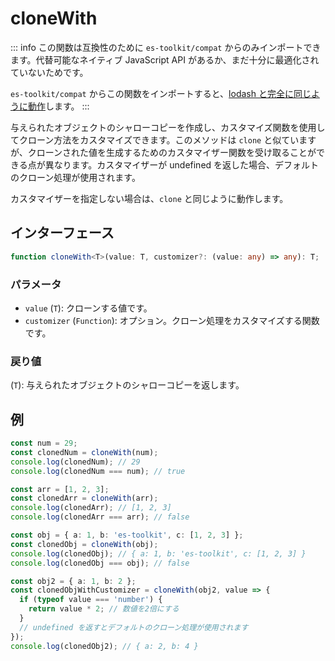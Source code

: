 # cloneWith

::: info
この関数は互換性のために `es-toolkit/compat` からのみインポートできます。代替可能なネイティブ JavaScript API があるか、まだ十分に最適化されていないためです。

`es-toolkit/compat` からこの関数をインポートすると、[lodash と完全に同じように動作](mdc:../../../compatibility.md)します。
:::

与えられたオブジェクトのシャローコピーを作成し、カスタマイズ関数を使用してクローン方法をカスタマイズできます。このメソッドは `clone` と似ていますが、クローンされた値を生成するためのカスタマイザー関数を受け取ることができる点が異なります。カスタマイザーが undefined を返した場合、デフォルトのクローン処理が使用されます。

カスタマイザーを指定しない場合は、`clone` と同じように動作します。

## インターフェース

```typescript
function cloneWith<T>(value: T, customizer?: (value: any) => any): T;
```

### パラメータ

- `value` (`T`): クローンする値です。
- `customizer` (`Function`): オプション。クローン処理をカスタマイズする関数です。

### 戻り値

(`T`): 与えられたオブジェクトのシャローコピーを返します。

## 例

```typescript
const num = 29;
const clonedNum = cloneWith(num);
console.log(clonedNum); // 29
console.log(clonedNum === num); // true

const arr = [1, 2, 3];
const clonedArr = cloneWith(arr);
console.log(clonedArr); // [1, 2, 3]
console.log(clonedArr === arr); // false

const obj = { a: 1, b: 'es-toolkit', c: [1, 2, 3] };
const clonedObj = cloneWith(obj);
console.log(clonedObj); // { a: 1, b: 'es-toolkit', c: [1, 2, 3] }
console.log(clonedObj === obj); // false

const obj2 = { a: 1, b: 2 };
const clonedObjWithCustomizer = cloneWith(obj2, value => {
  if (typeof value === 'number') {
    return value * 2; // 数値を2倍にする
  }
  // undefined を返すとデフォルトのクローン処理が使用されます
});
console.log(clonedObj2); // { a: 2, b: 4 }
```
